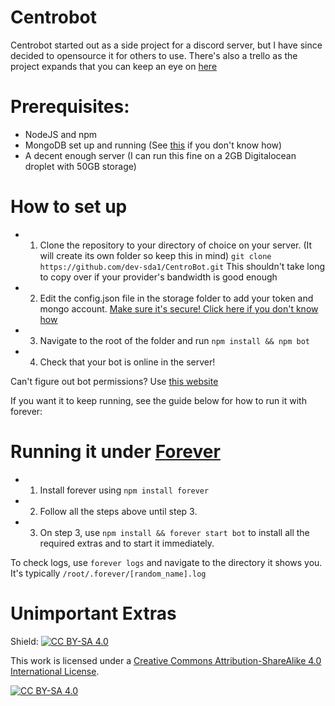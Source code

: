 # Centrobot
Centrobot started out as a side project for a discord server, but I have since decided to opensource it for others to use.
There's also a trello as the project expands that you can keep an eye on [here](https://trello.com/b/FIP9LU4l/centrobot-updates)

# Prerequisites:
+ NodeJS and npm
+ MongoDB set up and running (See [this](https://www.digitalocean.com/community/tutorials/how-to-secure-mongodb-on-ubuntu-20-04) if you don't know how)
+ A decent enough server (I can run this fine on a 2GB Digitalocean droplet with 50GB storage)

# How to set up
+ 1. Clone the repository to your directory of choice on your server. (It will create its own folder so keep this in mind) 
``git clone https://github.com/dev-sda1/CentroBot.git`` This shouldn't take long to copy over if your provider's bandwidth is good enough

+ 2. Edit the config.json file in the storage folder to add your token and mongo account. [Make sure it's secure! Click here if you don't know how](https://www.digitalocean.com/community/tutorials/how-to-secure-mongodb-on-ubuntu-20-04)
+ 3. Navigate to the root of the folder and run ``npm install && npm bot``
+ 4. Check that your bot is online in the server!

Can't figure out bot permissions? Use [this website](https://discordapi.com/permissions.html)

If you want it to keep running, see the guide below for how to run it with forever:

# Running it under [Forever](https://www.npmjs.com/package/forever)
+ 1. Install forever using ``npm install forever``
+ 2. Follow all the steps above until step 3.
+ 3. On step 3, use ``npm install && forever start bot`` to install all the required extras and to start it immediately.

To check logs, use ``forever logs`` and navigate to the directory it shows you. It's typically ``/root/.forever/[random_name].log``

# Unimportant Extras

Shield: [![CC BY-SA 4.0][cc-by-sa-shield]][cc-by-sa]

This work is licensed under a
[Creative Commons Attribution-ShareAlike 4.0 International License][cc-by-sa].

[![CC BY-SA 4.0][cc-by-sa-image]][cc-by-sa]

[cc-by-sa]: http://creativecommons.org/licenses/by-sa/4.0/
[cc-by-sa-image]: https://licensebuttons.net/l/by-sa/4.0/88x31.png
[cc-by-sa-shield]: https://img.shields.io/badge/License-CC%20BY--SA%204.0-lightgrey.svg

